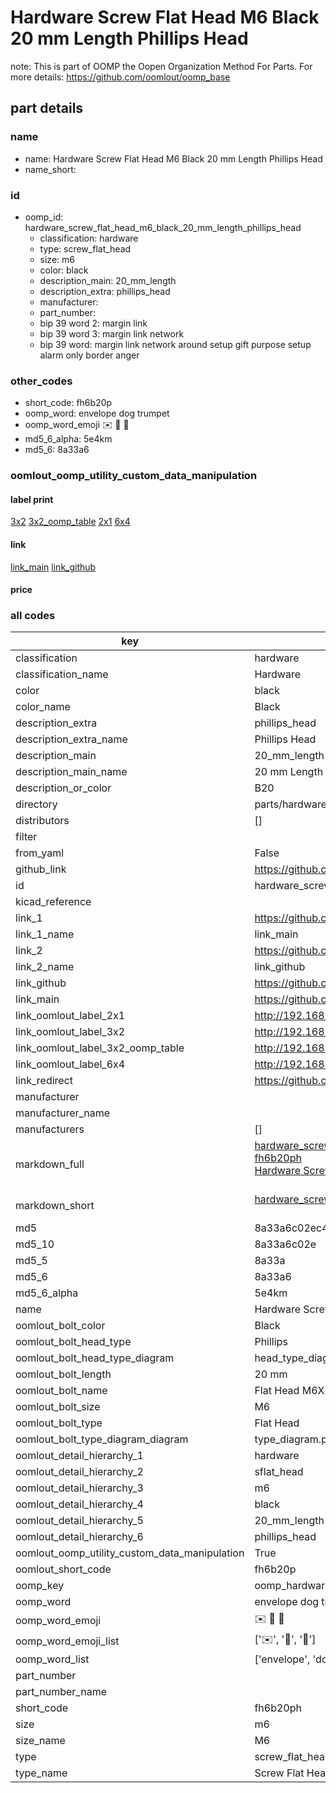 # Hardware Screw Flat Head M6 Black 20 mm Length Phillips Head  

note: This is part of OOMP the Oopen Organization Method For Parts. For more details: https://github.com/oomlout/oomp_base

##  part details
  







### name
* name: Hardware Screw Flat Head M6 Black 20 mm Length Phillips Head
* name_short: 
### id
* oomp_id: hardware_screw_flat_head_m6_black_20_mm_length_phillips_head
  * classification: hardware
  * type: screw_flat_head
  * size: m6
  * color: black
  * description_main: 20_mm_length
  * description_extra: phillips_head
  * manufacturer: 
  * part_number: 
  * bip 39 word 2: margin link
  * bip 39 word 3: margin link network
  * bip 39 word: margin link network around setup gift purpose setup alarm only border anger

### other_codes
* short_code: fh6b20p
* oomp_word: envelope dog trumpet
* oomp_word_emoji :envelope: :dog: :trumpet:
* md5_6_alpha: 5e4km
* md5_6: 8a33a6






### oomlout_oomp_utility_custom_data_manipulation
#### label print
[3x2](http://192.168.1.245:1112/?label=oomp%205e4km)
[3x2_oomp_table](http://192.168.1.108:1112/?label=oomp%205e4km)
[2x1](http://192.168.1.242:1112/?label=oomp%205e4km)
[6x4](http://192.168.1.55:1112/?label=oomp%205e4km)    

#### link

[link_main](https://github.com/oomlout/oomlout_oomp_version_1_messy/tree/main/parts/hardware_screw_flat_head_m6_black_20_mm_length_phillips_head) [link_github](https://github.com/oomlout/oomlout_oomp_version_1_messy/tree/main/parts/hardware_screw_flat_head_m6_black_20_mm_length_phillips_head)                             

#### price







### all codes 
| key | value |  
| --- | --- |  
| classification | hardware |  
| classification_name | Hardware |  
| color | black |  
| color_name | Black |  
| description_extra | phillips_head |  
| description_extra_name | Phillips Head |  
| description_main | 20_mm_length |  
| description_main_name | 20 mm Length |  
| description_or_color | B20 |  
| directory | parts/hardware_screw_flat_head_m6_black_20_mm_length_phillips_head |  
| distributors | [] |  
| filter |  |  
| from_yaml | False |  
| github_link | https://github.com/oomlout/oomlout_oomp_part_src/tree/main/parts/hardware_screw_flat_head_m6_black_20_mm_length_phillips_head |  
| id | hardware_screw_flat_head_m6_black_20_mm_length_phillips_head |  
| kicad_reference |  |  
| link_1 | https://github.com/oomlout/oomlout_oomp_version_1_messy/tree/main/parts/hardware_screw_flat_head_m6_black_20_mm_length_phillips_head |  
| link_1_name | link_main |  
| link_2 | https://github.com/oomlout/oomlout_oomp_version_1_messy/tree/main/parts/hardware_screw_flat_head_m6_black_20_mm_length_phillips_head |  
| link_2_name | link_github |  
| link_github | https://github.com/oomlout/oomlout_oomp_version_1_messy/tree/main/parts/hardware_screw_flat_head_m6_black_20_mm_length_phillips_head |  
| link_main | https://github.com/oomlout/oomlout_oomp_version_1_messy/tree/main/parts/hardware_screw_flat_head_m6_black_20_mm_length_phillips_head |  
| link_oomlout_label_2x1 | http://192.168.1.242:1112/?label=oomp%205e4km |  
| link_oomlout_label_3x2 | http://192.168.1.245:1112/?label=oomp%205e4km |  
| link_oomlout_label_3x2_oomp_table | http://192.168.1.108:1112/?label=oomp%205e4km |  
| link_oomlout_label_6x4 | http://192.168.1.55:1112/?label=oomp%205e4km |  
| link_redirect | https://github.com/oomlout/oomlout_oomp_version_1_messy/tree/main/parts/hardware_screw_flat_head_m6_black_20_mm_length_phillips_head |  
| manufacturer |  |  
| manufacturer_name |  |  
| manufacturers | [] |  
| markdown_full | [hardware_screw_flat_head_m6_black_20_mm_length_phillips_head](none)<br>[fh6b20ph](none)<br>[Hardware Screw Flat Head M6 Black 20 Mm Length Phillips Head](none)<br><br> |  
| markdown_short | [hardware_screw_flat_head_m6_black_20_mm_length_phillips_head](none)<br><br> |  
| md5 | 8a33a6c02ec495cd876240c329a0843f |  
| md5_10 | 8a33a6c02e |  
| md5_5 | 8a33a |  
| md5_6 | 8a33a6 |  
| md5_6_alpha | 5e4km |  
| name | Hardware Screw Flat Head M6 Black 20 mm Length Phillips Head |  
| oomlout_bolt_color | Black |  
| oomlout_bolt_head_type | Phillips |  
| oomlout_bolt_head_type_diagram | head_type_diagram.png |  
| oomlout_bolt_length | 20 mm |  
| oomlout_bolt_name | Flat Head M6X20 mm Black (Phillips) |  
| oomlout_bolt_size | M6 |  
| oomlout_bolt_type | Flat Head |  
| oomlout_bolt_type_diagram_diagram | type_diagram.png |  
| oomlout_detail_hierarchy_1 | hardware |  
| oomlout_detail_hierarchy_2 | sflat_head |  
| oomlout_detail_hierarchy_3 | m6 |  
| oomlout_detail_hierarchy_4 | black |  
| oomlout_detail_hierarchy_5 | 20_mm_length |  
| oomlout_detail_hierarchy_6 | phillips_head |  
| oomlout_oomp_utility_custom_data_manipulation | True |  
| oomlout_short_code | fh6b20p |  
| oomp_key | oomp_hardware_screw_flat_head_m6_black_20_mm_length_phillips_head |  
| oomp_word | envelope dog trumpet |  
| oomp_word_emoji | :envelope: :dog: :trumpet: |  
| oomp_word_emoji_list | [':envelope:', ':dog:', ':trumpet:'] |  
| oomp_word_list | ['envelope', 'dog', 'trumpet'] |  
| part_number |  |  
| part_number_name |  |  
| short_code | fh6b20ph |  
| size | m6 |  
| size_name | M6 |  
| type | screw_flat_head |  
| type_name | Screw Flat Head |  
